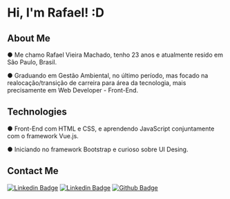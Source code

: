 # Hi, I'm Rafael! :D


## About Me

● Me chamo Rafael Vieira Machado, tenho 23 anos e atualmente resido em São Paulo, Brasil.

● Graduando em Gestão Ambiental, no último período, mas focado na realocação/transição de carreira para área da tecnologia, mais precisamente em Web Developer - Front-End.

## Technologies

● Front-End com HTML e CSS, e aprendendo JavaScript conjuntamente com o framework Vue.js.

● Iniciando no framework Bootstrap e curioso sobre UI Desing.

## Contact Me

[![Linkedin Badge](https://img.shields.io/badge/LinkedIn-0077B5?style=for-the-badge&logo=linkedin&logoColor=white&link=https://www.linkedin.com/in/rafael-vm/)](https://www.linkedin.com/in/rafael-vm/)
[![Linkedin Badge](https://img.shields.io/badge/Instagram-E4405F?style=for-the-badge&logo=instagram&logoColor=white&link=https://www.instagram.com/raffavm/)](https://www.instagram.com/raffavm/)
[![Github Badge](https://img.shields.io/badge/GitHub-100000?style=for-the-badge&logo=github&logoColor=white&link=https://github.com/rafaelvm)](https://github.com/rafaelvm)

